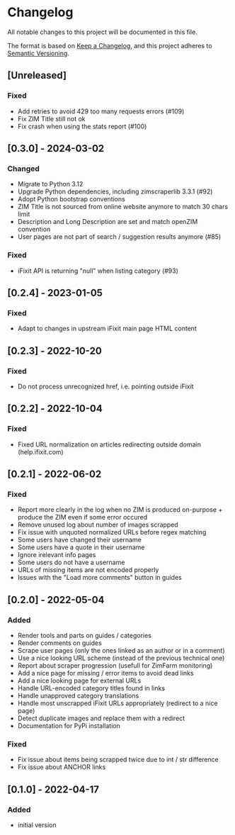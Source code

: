 # Changelog

All notable changes to this project will be documented in this file.

The format is based on [Keep a Changelog](https://keepachangelog.com/en/1.0.0/),
and this project adheres to [Semantic Versioning](https://semver.org/spec/v2.0.0.html).

## [Unreleased]

### Fixed

- Add retries to avoid 429 too many requests errors (#109)
- Fix ZIM Title still not ok
- Fix crash when using the stats report (#100)

## [0.3.0] - 2024-03-02

### Changed

- Migrate to Python 3.12
- Upgrade Python dependencies, including zimscraperlib 3.3.1 (#92)
- Adopt Python bootstrap conventions
- ZIM Title is not sourced from online website anymore to match 30 chars limit
- Description and Long Description are set and match openZIM convention
- User pages are not part of search / suggestion results anymore (#85)

### Fixed

- iFixit API is returning "null" when listing category (#93)

## [0.2.4] - 2023-01-05

### Fixed

- Adapt to changes in upstream iFixit main page HTML content

## [0.2.3] - 2022-10-20

### Fixed

- Do not process unrecognized href, i.e. pointing outside iFixit

## [0.2.2] - 2022-10-04

### Fixed

- Fixed URL normalization on articles redirecting outside domain (help.ifixit.com)

## [0.2.1] - 2022-06-02

### Fixed

- Report more clearly in the log when no ZIM is produced on-purpose + produce the ZIM even if some error occured
- Remove unused log about number of images scrapped
- Fix issue with unquoted normalized URLs before regex matching
- Some users have changed their username
- Some users have a quote in their username
- Ignore irelevant info pages
- Some users do not have a username
- URLs of missing items are not encoded properly
- Issues with the "Load more comments" button in guides

## [0.2.0] - 2022-05-04

### Added

- Render tools and parts on guides / categories
- Render comments on guides
- Scrape user pages (only the ones linked as an author or in a comment)
- Use a nice looking URL scheme (instead of the previous technical one)
- Report about scraper progression (usefull for ZimFarm monitoring)
- Add a nice page for missing / error items to avoid dead links
- Add a nice looking page for external URLs
- Handle URL-encoded category titles found in links
- Handle unapproved category translations
- Handle most unscrapped iFixit URLs appropriately (redirect to a nice page)
- Detect duplicate images and replace them with a redirect
- Documentation for PyPi installation

### Fixed
- Fix issue about items being scrapped twice due to int / str difference
- Fix issue about ANCHOR links

## [0.1.0] - 2022-04-17

### Added

- initial version
